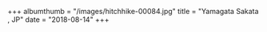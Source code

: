 +++
albumthumb = "/images/hitchhike-00084.jpg"
title = "Yamagata Sakata , JP"
date = "2018-08-14"
+++
